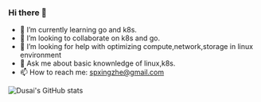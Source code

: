 ### Hi there 👋

- 🌱 I’m currently learning go and k8s.
- 👯 I’m looking to collaborate on k8s and go.
- 🤔 I’m looking for help with optimizing compute,network,storage in linux environment
- 💬 Ask me about basic knownledge of linux,k8s.
- 📫 How to reach me: spxingzhe@gmail.com

![Dusai's GitHub stats](https://github-readme-stats.vercel.app/api?username=ssxingzhe)

<!--START_SECTION:ssxingzhe-->

<!--END_SECTION:ssxingzhe-->
